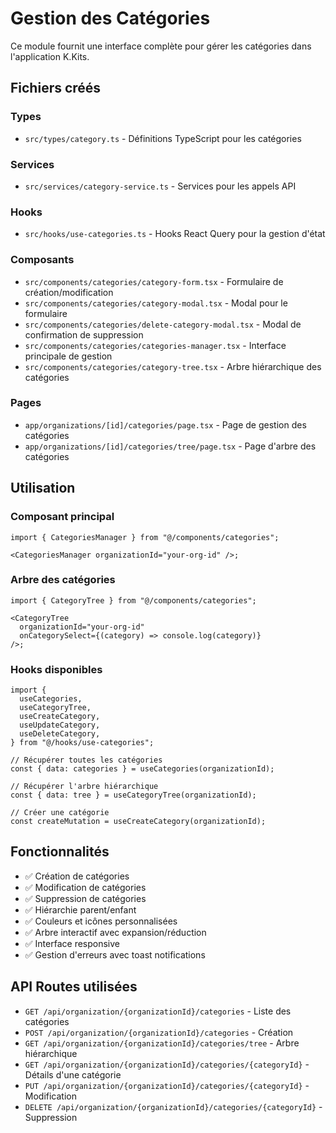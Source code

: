 # Gestion des Catégories

Ce module fournit une interface complète pour gérer les catégories dans l'application K.Kits.

## Fichiers créés

### Types

- `src/types/category.ts` - Définitions TypeScript pour les catégories

### Services

- `src/services/category-service.ts` - Services pour les appels API

### Hooks

- `src/hooks/use-categories.ts` - Hooks React Query pour la gestion d'état

### Composants

- `src/components/categories/category-form.tsx` - Formulaire de création/modification
- `src/components/categories/category-modal.tsx` - Modal pour le formulaire
- `src/components/categories/delete-category-modal.tsx` - Modal de confirmation de suppression
- `src/components/categories/categories-manager.tsx` - Interface principale de gestion
- `src/components/categories/category-tree.tsx` - Arbre hiérarchique des catégories

### Pages

- `app/organizations/[id]/categories/page.tsx` - Page de gestion des catégories
- `app/organizations/[id]/categories/tree/page.tsx` - Page d'arbre des catégories

## Utilisation

### Composant principal

```tsx
import { CategoriesManager } from "@/components/categories";

<CategoriesManager organizationId="your-org-id" />;
```

### Arbre des catégories

```tsx
import { CategoryTree } from "@/components/categories";

<CategoryTree
  organizationId="your-org-id"
  onCategorySelect={(category) => console.log(category)}
/>;
```

### Hooks disponibles

```tsx
import {
  useCategories,
  useCategoryTree,
  useCreateCategory,
  useUpdateCategory,
  useDeleteCategory,
} from "@/hooks/use-categories";

// Récupérer toutes les catégories
const { data: categories } = useCategories(organizationId);

// Récupérer l'arbre hiérarchique
const { data: tree } = useCategoryTree(organizationId);

// Créer une catégorie
const createMutation = useCreateCategory(organizationId);
```

## Fonctionnalités

- ✅ Création de catégories
- ✅ Modification de catégories
- ✅ Suppression de catégories
- ✅ Hiérarchie parent/enfant
- ✅ Couleurs et icônes personnalisées
- ✅ Arbre interactif avec expansion/réduction
- ✅ Interface responsive
- ✅ Gestion d'erreurs avec toast notifications

## API Routes utilisées

- `GET /api/organization/{organizationId}/categories` - Liste des catégories
- `POST /api/organization/{organizationId}/categories` - Création
- `GET /api/organization/{organizationId}/categories/tree` - Arbre hiérarchique
- `GET /api/organization/{organizationId}/categories/{categoryId}` - Détails d'une catégorie
- `PUT /api/organization/{organizationId}/categories/{categoryId}` - Modification
- `DELETE /api/organization/{organizationId}/categories/{categoryId}` - Suppression
